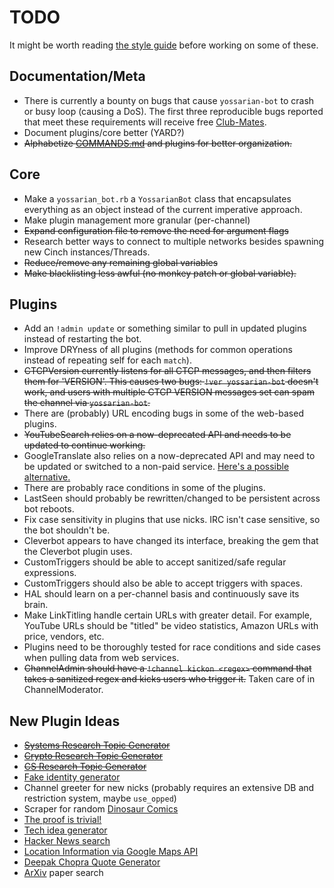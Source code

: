 TODO
====

It might be worth reading [the style guide](WRITING_PLUGINS.md) before working
on some of these.

## Documentation/Meta

* There is currently a bounty on bugs that cause `yossarian-bot` to crash or
busy loop (causing a DoS). The first three reproducible bugs reported that
meet these requirements will receive free
[Club-Mates](https://en.wikipedia.org/wiki/Club-Mate).
* Document plugins/core better (YARD?)
* ~~Alphabetize [COMMANDS.md](COMMANDS.md) and plugins for better
organization.~~

## Core

* Make a `yossarian_bot.rb` a `YossarianBot` class that encapsulates everything
as an object instead of the current imperative approach.
* Make plugin management more granular (per-channel)
* ~~Expand configuration file to remove the need for argument flags~~
* Research better ways to connect to multiple networks besides spawning new
Cinch instances/Threads.
* ~~Reduce/remove any remaining global variables~~
* ~~Make blacklisting less awful (no monkey patch or global variable).~~

## Plugins

* Add an `!admin update` or something similar to pull in updated plugins
instead of restarting the bot.
* Improve DRYness of all plugins (methods for common operations instead of
repeating self for each `match`).
* ~~CTCPVersion currently listens for all CTCP messages, and then filters them
for 'VERSION'. This causes two bugs: `!ver yossarian-bot` doesn't work, and
users with multiple CTCP VERSION messages set can spam the channel via
`yossarian-bot`.~~
* There are (probably) URL encoding bugs in some of the web-based plugins.
* ~~YouTubeSearch relies on a now-deprecated API and needs to be updated to
continue working.~~
* GoogleTranslate also relies on a now-deprecated API and may need to be updated
or switched to a non-paid service.
[Here's a possible alternative.](http://mymemory.translated.net/doc/spec.php)
* There are probably race conditions in some of the plugins.
* LastSeen should probably be rewritten/changed to be persistent across bot
reboots.
* Fix case sensitivity in plugins that use nicks. IRC isn't case sensitive, so
the bot shouldn't be.
* Cleverbot appears to have changed its interface, breaking the gem that the
Cleverbot plugin uses.
* CustomTriggers should be able to accept sanitized/safe regular expressions.
* CustomTriggers should also be able to accept triggers with spaces.
* HAL should learn on a per-channel basis and continuously save its brain.
* Make LinkTitling handle certain URLs with greater detail. For example, YouTube
URLs should be "titled" be video statistics, Amazon URLs with price, vendors,
etc.
* Plugins need to be thoroughly tested for race conditions and side cases when
pulling data from web services.
* ~~ChannelAdmin should have a `!channel kickon <regex>` command that takes a
sanitized regex and kicks users who trigger it.~~ Taken care of in
ChannelModerator.

## New Plugin Ideas

* ~~[Systems Research Topic Generator](http://dept.cs.williams.edu/~barath/systems-topic-generator.html)~~
* ~~[Crypto Research Topic Generator](http://cseweb.ucsd.edu/~mihir/crypto-topic-generator.html)~~
* ~~[CS Research Topic Generator](https://www.cs.purdue.edu/homes/dec/essay.topic.generator.html)~~
* [Fake identity generator](https://fakena.me/random/)
* Channel greeter for new nicks (probably requires an extensive DB and
restriction system, maybe `use_opped`)
* Scraper for random [Dinosaur Comics](http://www.qwantz.com/index.php)
* [The proof is trivial!](http://www.theproofistrivial.com/)
* [Tech idea generator](http://bwasti.com/techideas)
* [Hacker News search](https://hn.algolia.com/api)
* [Location Information via Google Maps API](https://developers.google.com/places/web-service/)
* [Deepak Chopra Quote Generator](http://wisdomofchopra.com/)
* [ArXiv](http://arxiv.org/) paper search
